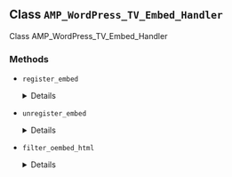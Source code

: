 ## Class `AMP_WordPress_TV_Embed_Handler`

Class AMP_WordPress_TV_Embed_Handler

### Methods
* `register_embed`

	<details>

	```php
	public register_embed()
	```

	Register embed.


	</details>
* `unregister_embed`

	<details>

	```php
	public unregister_embed()
	```

	Unregister embed.


	</details>
* `filter_oembed_html`

	<details>

	```php
	public filter_oembed_html( $cache, $url )
	```

	Filters the oembed HTML to make it valid AMP.


	</details>
